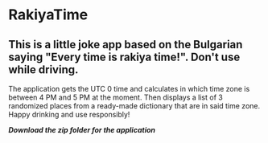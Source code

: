# RakiyaTime

## This is a little joke app based on the Bulgarian saying "Every time is rakiya time!". Don't use while driving.

The application gets the UTC 0 time and calculates in which time zone is between 4 PM and 5 PM at the moment.
Then displays a list of 3 randomized places from a ready-made dictionary that are in said time zone.
Happy drinking and use responsibly!

**_Download the zip folder for the application_**
